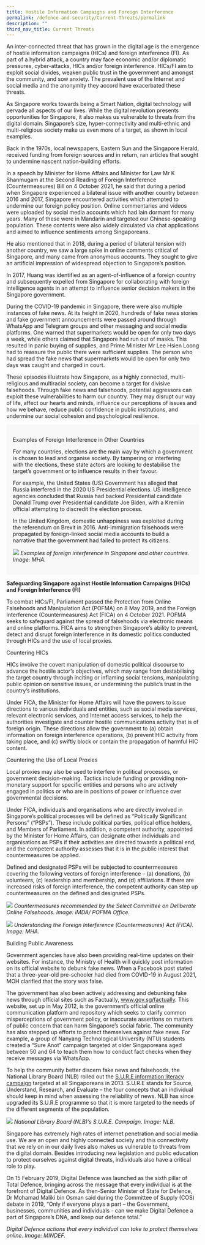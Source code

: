 ```yaml
---
title: Hostile Information Campaigns and Foreign Interference
permalink: /defence-and-security/Current-Threats/permalink
description: ""
third_nav_title: Current Threats
---
```

An inter-connected threat that has grown in the digital age is the emergence of hostile information campaigns (HICs) and foreign interference (FI). As part of a hybrid attack, a country may face economic and/or diplomatic pressures, cyber-attacks, HICs and/or foreign interference. HICs/FI aim to exploit social divides, weaken public trust in the government and amongst the community, and sow anxiety. The prevalent use of the Internet and social media and the anonymity they accord have exacerbated these threats.

As Singapore works towards being a Smart Nation, digital technology will pervade all aspects of our lives. While the digital revolution presents opportunities for Singapore, it also makes us vulnerable to threats from the digital domain. Singapore’s size, hyper-connectivity and multi-ethnic and multi-religious society make us even more of a target, as shown in local examples. 

Back in the 1970s, local newspapers, Eastern Sun and the Singapore Herald, received funding from foreign sources and in return, ran articles that sought to undermine nascent nation-building efforts.

In a speech by Minister for Home Affairs and Minister for Law Mr K Shanmugam at the Second Reading of Foreign Interference (Countermeasures) Bill on 4 October 2021, he said that during a period when Singapore experienced a bilateral issue with another country between 2016 and 2017, Singapore encountered activities which attempted to undermine our foreign policy position. Online commentaries and videos were uploaded by social media accounts which had lain dormant for many years. Many of these were in Mandarin and targeted our Chinese-speaking population. These contents were also widely circulated via chat applications and aimed to influence sentiments among Singaporeans.

He also mentioned that in 2018, during a period of bilateral tension with another country, we saw a large spike in online comments critical of Singapore, and many came from anonymous accounts. They sought to give an artificial impression of widespread objection to Singapore’s position.

In 2017, Huang was identified as an agent-of-influence of a foreign country and subsequently expelled from Singapore for collaborating with foreign intelligence agents in an attempt to influence senior decision makers in the Singapore government. 

During the COVID-19 pandemic in Singapore, there were also multiple instances of fake news. At its height in 2020, hundreds of fake news stories and fake government announcements were passed around through WhatsApp and Telegram groups and other messaging and social media platforms. One warned that supermarkets would be open for only two days a week, while others claimed that Singapore had run out of masks. This resulted in panic buying of supplies, and Prime Minister Mr Lee Hsien Loong had to reassure the public there were sufficient supplies. The person who had spread the fake news that supermarkets would be open for only two days was caught and charged in court. 

These episodes illustrate how Singapore, as a highly connected, multi-religious and multiracial society, can become a target for divisive falsehoods. Through fake news and falsehoods, potential aggressors can exploit these vulnerabilities to harm our country. They may disrupt our way of life, affect our hearts and minds, influence our perceptions of issues and how we behave, reduce public confidence in public institutions, and undermine our social cohesion and psychological resilience. 

<div style="border:0px solid #0505f8;background-color:#f8f8f8;padding:1.2em;">
<p>Examples of Foreign Interference in Other Countries

For many countries, elections are the main way by which a government is chosen to lead and organise society. By tampering or interfering with the elections, these state actors are looking to destabilise the target’s government or to influence results in their favour. 

For example, the United States (US) Government has alleged that Russia interfered in the 2020 US Presidential elections. US intelligence agencies concluded that Russia had backed Presidential candidate Donald Trump over Presidential candidate Joe Biden, with a Kremlin official attempting to discredit the election process.

In the United Kingdom, domestic unhappiness was exploited during the referendum on Brexit in 2016. Anti-immigration falsehoods were propagated by foreign-linked social media accounts to build a narrative that the government had failed to protect its citizens.

![](/images/Defence/FI.jpg)
*Examples of foreign interference in Singapore and other countries. Image: MHA.*</p> 
</div>

**Safeguarding Singapore against Hostile Information Campaigns (HICs) and Foreign Interference (FI)**

To combat HICs/FI, Parliament passed the Protection from Online Falsehoods and Manipulation Act (POFMA) on 8 May 2019, and the Foreign Interference (Countermeasures) Act (FICA) on 4 October 2021. POFMA seeks to safeguard against the spread of falsehoods via electronic means and online platforms. FICA aims to strengthen Singapore’s ability to prevent, detect and disrupt foreign interference in its domestic politics conducted through HICs and the use of local proxies. 

Countering HICs

HICs involve the covert manipulation of domestic political discourse to advance the hostile actor’s objectives, which may range from destabilising the target country through inciting or inflaming social tensions, manipulating public opinion on sensitive issues, or undermining the public’s trust in the country’s institutions.

Under FICA, the Minister for Home Affairs will have the powers to issue directions to various individuals and entities, such as social media services, relevant electronic services, and Internet access services, to help the authorities investigate and counter hostile communications activity that is of foreign origin. These directions allow the government to (a) obtain information on foreign interference operations, (b) prevent HIC activity from taking place, and (c) swiftly block or contain the propagation of harmful HIC content.

Countering the Use of Local Proxies

Local proxies may also be used to interfere in political processes, or government decision-making. Tactics include funding or providing non-monetary support for specific entities and persons who are actively engaged in politics or who are in positions of power or influence over governmental decisions.

Under FICA, individuals and organisations who are directly involved in Singapore’s political processes will be defined as “Politically Significant Persons” (“PSPs”). These include political parties, political office holders, and Members of Parliament. In addition, a competent authority, appointed by the Minister for Home Affairs, can designate other individuals and organisations as PSPs if their activities are directed towards a political end, and the competent authority assesses that it is in the public interest that countermeasures be applied.

Defined and designated PSPs will be subjected to countermeasures covering the following vectors of foreign interference – (a) donations, (b) volunteers, (c) leadership and membership, and (d) affiliations. If there are increased risks of foreign interference, the competent authority can step up countermeasures on the defined and designated PSPs.

![](/images/Defence/POFMA.jpg)
*Countermeasures recommended by the Select Committee on Deliberate Online Falsehoods. Image: iMDA/ POFMA Office.*

![](/images/Defence/FICA.jpg)
*Understanding the Foreign Interference (Countermeasures) Act (FICA). Image: MHA.*

Building Public Awareness

Government agencies have also been providing real-time updates on their websites. For instance, the Ministry of Health will quickly post information on its official website to debunk fake news. When a Facebook post stated that a three-year-old pre-schooler had died from COVID-19 in August 2021, MOH clarified that the story was false. 

The government has also been actively addressing and debunking fake news through official sites such as Factually, www.gov.sg/factually. This website, set up in May 2012, is the government’s official online communication platform and repository which seeks to clarify common misperceptions of government policy, or inaccurate assertions on matters of public concern that can harm Singapore’s social fabric. The community has also stepped up efforts to protect themselves against fake news. For example, a group of Nanyang Technological University (NTU) students created a “Sure Anot” campaign targeted at older Singaporeans aged between 50 and 64 to teach them how to conduct fact checks when they receive messages via WhatsApp. 

To help the community better discern fake news and falsehoods, the National Library Board (NLB) rolled out the [S.U.R.E information literacy campaign](https://sure.nlb.gov.sg/about-us/sure-campaign/ ) targeted at all Singaporeans in 2013. S.U.R.E stands for Source, Understand, Research, and Evaluate – the four concepts that an individual should keep in mind when assessing the reliability of news. NLB has since upgraded its S.U.R.E programme so that it is more targeted to the needs of the different segments of the population. 

![](/images/Defence/SURENLB.jpg)
*National Library Board (NLB)’s S.U.R.E. Campaign. Image: NLB.*

Singapore has extremely high rates of internet penetration and social media use. We are an open and highly connected society and this connectivity that we rely on in our daily lives also makes us vulnerable to threats from the digital domain. Besides introducing new legislation and public education to protect ourselves against digital threats, individuals also have a critical role to play. 

On 15 February 2019, Digital Defence was launched as the sixth pillar of Total Defence, bringing across the message that every individual is at the forefront of Digital Defence. As then-Senior Minister of State for Defence, Dr Mohamad Maliki bin Osman said during the Committee of Supply (COS) debate in 2019, “Only if everyone plays a part – the Government, businesses, communities and individuals - can we make Digital Defence a part of Singapore’s DNA, and keep our defence total.” 


*Digital Defence actions that every individual can take to protect themselves online. Image: MINDEF.*